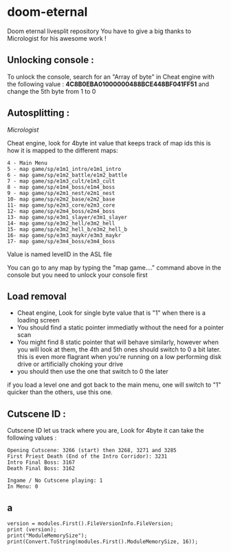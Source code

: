 # doom-eternal
Doom eternal livesplit repository
You have to give a big thanks to Micrologist for his awesome work !

## Unlocking console : 
To unlock the console, search for an "Array of byte" in Cheat engine with the following value : **4C8B0EBA01000000488BCE448BF041FF51** and change the 5th byte from 1 to 0


## Autosplitting : 
*Micrologist*

Cheat engine, look for 4byte int value that keeps track of map ids this is how it is mapped to the different maps:

```
4 - Main Menu
5 - map game/sp/e1m1_intro/e1m1_intro
6 - map game/sp/e1m2_battle/e1m2_battle
7 - map game/sp/e1m3_cult/e1m3_cult
8 - map game/sp/e1m4_boss/e1m4_boss
9 - map game/sp/e2m1_nest/e2m1_nest
10- map game/sp/e2m2_base/e2m2_base
11- map game/sp/e2m3_core/e2m3_core
12- map game/sp/e2m4_boss/e2m4_boss
13- map game/sp/e3m1_slayer/e3m1_slayer
14- map game/sp/e3m2_hell/e3m2_hell
15- map game/sp/e3m2_hell_b/e3m2_hell_b
16- map game/sp/e3m3_maykr/e3m3_maykr
17- map game/sp/e3m4_boss/e3m4_boss
```
Value is named levelID in the ASL file 

You can go to any map by typing the "map game...." command above in the console but you need to unlock your console first 

## Load removal 

- Cheat engine, Look for single byte value that is "1" when there is a loading screen
- You should find a static pointer immediatly without the need for a pointer scan
- You might find 8 static pointer that will behave similarly, however when you will look at them, the 4th and 5th ones should switch to 0 a bit later. this is even more flagrant when you're running on a low performing disk drive or artificially choking your drive
- you should then use the one that switch to 0 the later

if you load a level one and got back to the main menu, one will switch to "1" quicker than the others, use this one.

## Cutscene ID : 

Cutscene ID let us track where you are, Look for 4byte it can take the following values : 

```
Opening Cutscene: 3266 (start) then 3268, 3271 and 3285
First Priest Death (End of the Intro Corridor): 3231
Intro Final Boss: 3167
Death Final Boss: 3162

Ingame / No Cutscene playing: 1
In Menu: 0
```

## a
```
version = modules.First().FileVersionInfo.FileVersion;
print (version);
print("ModuleMemorySize");
print(Convert.ToString(modules.First().ModuleMemorySize, 16));
```
